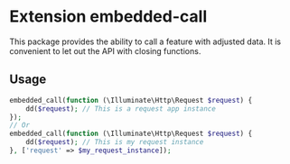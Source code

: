 # Extension embedded-call

This package provides the ability to call a feature with adjusted data. 
It is convenient to let out the API with closing functions.

## Usage
```php
embedded_call(function (\Illuminate\Http\Request $request) {
    dd($request); // This is a request app instance
});
// Or
embedded_call(function (\Illuminate\Http\Request $request) {
    dd($request); // This is my request instance
}, ['request' => $my_request_instance]);
```
